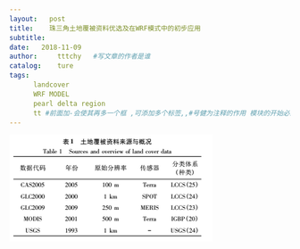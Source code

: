 ```yaml
---
layout:   post
title:    珠三角土地覆被资料优选及在WRF模式中的初步应用
subtitle:   
date:   2018-11-09
author:     tttchy   #写文章的作者是谁
catalog:    ture
tags:    
      landcover 
      WRF MODEL
      pearl delta region
      tt #前面加-会使其再多一个框 ,可添加多个标签,,#号健为注释的作用 模块的开始必须以---开头，不然会出现错误，加
---
```






![icon](https://github.com/tttchy/pictures/blob/master/landuse.png?raw=true)

